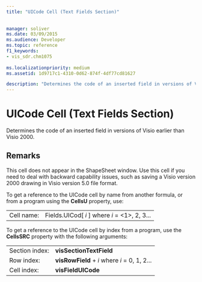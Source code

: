 ```yaml
---
title: "UICode Cell (Text Fields Section)"
 
 
manager: soliver
ms.date: 03/09/2015
ms.audience: Developer
ms.topic: reference
f1_keywords:
- vis_sdr.chm1075
 
ms.localizationpriority: medium
ms.assetid: 1d9717c1-4310-0d62-874f-4df77cd81627

description: "Determines the code of an inserted field in versions of Visio earlier than Visio 2000."
---
```


# UICode Cell (Text Fields Section)

Determines the code of an inserted field in versions of Visio earlier than Visio 2000.
  
## Remarks

This cell does not appear in the ShapeSheet window. Use this cell if you need to deal with backward capability issues, such as saving a Visio version 2000 drawing in Visio version 5.0 file format.
  
To get a reference to the UICode cell by name from another formula, or from a program using the **CellsU** property, use: 
  
|||
|:-----|:-----|
| Cell name:  <br/> | Fields.UICod[  *i*  ]            where  *i*  = <1>, 2, 3...  <br/> |
   
To get a reference to the UICode cell by index from a program, use the **CellsSRC** property with the following arguments: 
  
|||
|:-----|:-----|
| Section index:  <br/> |**visSectionTextField** <br/> |
| Row index:  <br/> |**visRowField** +  *i*            where  *i*  = 0, 1, 2...  <br/> |
| Cell index:  <br/> |**visFieldUICode** <br/> |
   

